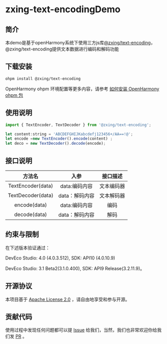 # zxing-text-encodingDemo

## 简介
本demo是基于openHarmony系统下使用三方js库[@zxing/text-encoding](https://github.com/zxing-js/text-encoding)，@zxing/text-encoding提供文本数据进行编码和解码功能

## 下载安装
```
ohpm install @zxing/text-encoding
```
OpenHarmony ohpm 环境配置等更多内容，请参考 [如何安装 OpenHarmony ohpm 包](https://gitee.com/openharmony-tpc/docs/blob/master/OpenHarmony_har_usage.md)
## 使用说明

```javascript
import { TextEncoder, TextDecoder } from '@zxing/text-encoding';

let content:string = 'ABCDEFGHIJKabcdefj123456+/AA==!@';
let encode =new TextEncoder().encode(content) ;
let deco = new TextDecoder().decode(encode);
```

## 接口说明

|        方法名        |    入参     | 接口描述  |
|:-----------------:|:---------:|:-----:|
| TextEncoder(data) | data:编码内容 | 文本编码器 |
|   TextDecoder(data)   | data：解码内容 | 文本解码器 |
|   encode(data)    | data:编码内容 | 编码 |
|   decode(data)    | data：解码内容 |  解码   |

## 约束与限制
在下述版本验证通过：

DevEco Studio: 4.0 (4.0.3.512), SDK: API10 (4.0.10.9)

DevEco Studio: 3.1 Beta2(3.1.0.400), SDK: API9 Release(3.2.11.9)。

## 开源协议

本项目基于 [Apache License 2.0](https://gitee.com/openharmony-tpc/openharmony_tpc_samples/tree/master/zxing-text-encodingDemo/LICENSE) ，请自由地享受和参与开源。

## 贡献代码

使用过程中发现任何问题都可以提 [Issue](https://gitee.com/openharmony-tpc/openharmony_tpc_samples/issues) 给我们，当然，我们也非常欢迎你给我们发 [PR](https://gitee.com/openharmony-tpc/openharmony_tpc_samples/pulls) 。